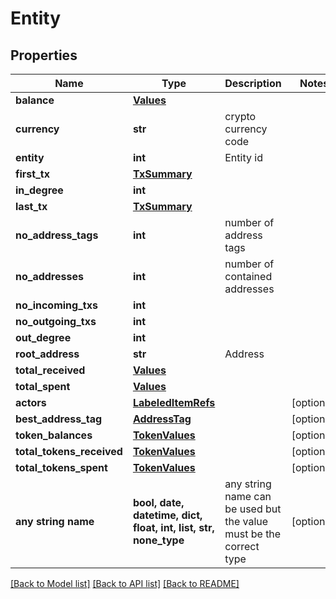 # Entity


## Properties
Name | Type | Description | Notes
------------ | ------------- | ------------- | -------------
**balance** | [**Values**](Values.md) |  | 
**currency** | **str** | crypto currency code | 
**entity** | **int** | Entity id | 
**first_tx** | [**TxSummary**](TxSummary.md) |  | 
**in_degree** | **int** |  | 
**last_tx** | [**TxSummary**](TxSummary.md) |  | 
**no_address_tags** | **int** | number of address tags | 
**no_addresses** | **int** | number of contained addresses | 
**no_incoming_txs** | **int** |  | 
**no_outgoing_txs** | **int** |  | 
**out_degree** | **int** |  | 
**root_address** | **str** | Address | 
**total_received** | [**Values**](Values.md) |  | 
**total_spent** | [**Values**](Values.md) |  | 
**actors** | [**LabeledItemRefs**](LabeledItemRefs.md) |  | [optional] 
**best_address_tag** | [**AddressTag**](AddressTag.md) |  | [optional] 
**token_balances** | [**TokenValues**](TokenValues.md) |  | [optional] 
**total_tokens_received** | [**TokenValues**](TokenValues.md) |  | [optional] 
**total_tokens_spent** | [**TokenValues**](TokenValues.md) |  | [optional] 
**any string name** | **bool, date, datetime, dict, float, int, list, str, none_type** | any string name can be used but the value must be the correct type | [optional]

[[Back to Model list]](../README.md#documentation-for-models) [[Back to API list]](../README.md#documentation-for-api-endpoints) [[Back to README]](../README.md)


